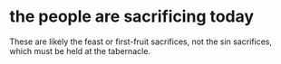 # the people are sacrificing today

These are likely the feast or first-fruit sacrifices, not the sin sacrifices, which must be held at the tabernacle.


